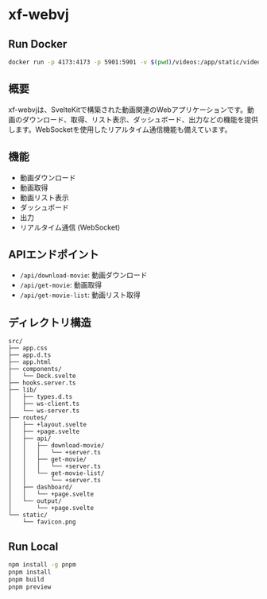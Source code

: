# xf-webvj

## Run Docker
```bash
docker run -p 4173:4173 -p 5901:5901 -v $(pwd)/videos:/app/static/videos uboar/xf-webvj
```

## 概要

xf-webvjは、SvelteKitで構築された動画関連のWebアプリケーションです。動画のダウンロード、取得、リスト表示、ダッシュボード、出力などの機能を提供します。WebSocketを使用したリアルタイム通信機能も備えています。

## 機能

*   動画ダウンロード
*   動画取得
*   動画リスト表示
*   ダッシュボード
*   出力
*   リアルタイム通信 (WebSocket)

## APIエンドポイント

*   `/api/download-movie`: 動画ダウンロード
*   `/api/get-movie`: 動画取得
*   `/api/get-movie-list`: 動画リスト取得

## ディレクトリ構造

```
src/
├── app.css
├── app.d.ts
├── app.html
├── components/
│   └── Deck.svelte
├── hooks.server.ts
├── lib/
│   ├── types.d.ts
│   ├── ws-client.ts
│   └── ws-server.ts
├── routes/
│   ├── +layout.svelte
│   ├── +page.svelte
│   ├── api/
│   │   ├── download-movie/
│   │   │   └── +server.ts
│   │   ├── get-movie/
│   │   │   └── +server.ts
│   │   └── get-movie-list/
│   │       └── +server.ts
│   ├── dashboard/
│   │   └── +page.svelte
│   └── output/
│       └── +page.svelte
└── static/
    └── favicon.png
```

## Run Local
```bash
npm install -g pnpm
pnpm install
pnpm build
pnpm preview
```

